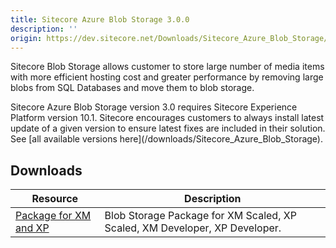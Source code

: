 ```yaml
---
title: Sitecore Azure Blob Storage 3.0.0
description: ''
origin: https://dev.sitecore.net/Downloads/Sitecore_Azure_Blob_Storage/1x/Sitecore_Azure_Blob_Storage_300.aspx
---
```


Sitecore Blob Storage allows customer to store large number of media items with more efficient hosting cost and greater performance by removing large blobs from SQL Databases and move them to blob storage.

  <Alert variant='warning' mb={4}>
    <AlertIcon />
    Sitecore Azure Blob Storage version 3.0 requires Sitecore Experience Platform version 10.1.
  </Alert>
  
  <Alert variant='warning' mb={4}>
    <AlertIcon />
    Sitecore encourages customers to always install latest update of a given version to ensure latest fixes are included in their solution. See [all available versions here](/downloads/Sitecore_Azure_Blob_Storage).
  </Alert>
  

## Downloads

 | Resource | Description |
 | --- | --- |
 | [Package for XM and XP](https://scdp.blob.core.windows.net/downloads/Sitecore%20Experience%20Platform/101/Sitecore%20Experience%20Platform%20101/Secure/Sitecore.BlobStorageProvider%203.0.0%20rev.%2000594.scwdp.zip) | Blob Storage Package for XM Scaled, XP Scaled, XM Developer, XP Developer. |
